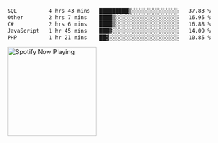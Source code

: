 <!--START_SECTION:waka-->

```txt
SQL          4 hrs 43 mins   █████████▒░░░░░░░░░░░░░░░   37.83 %
Other        2 hrs 7 mins    ████▒░░░░░░░░░░░░░░░░░░░░   16.95 %
C#           2 hrs 6 mins    ████▒░░░░░░░░░░░░░░░░░░░░   16.88 %
JavaScript   1 hr 45 mins    ███▓░░░░░░░░░░░░░░░░░░░░░   14.09 %
PHP          1 hr 21 mins    ██▓░░░░░░░░░░░░░░░░░░░░░░   10.85 %
```

<!--END_SECTION:waka-->
<div align="start">
    <a href="https://open.spotify.com/user/dxso20he52f5d4ti73duavf95">
        <img width="200px" src="https://spotify-github-profile.kittinanx.com/api/view.svg?uid=dxso20he52f5d4ti73duavf95&cover_image=true&theme=default&show_offline=false&background_color=121212&interchange=false" alt="Spotify Now Playing">
    </a>
</div>
